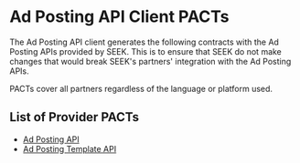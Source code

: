 # Ad Posting API Client PACTs

The Ad Posting API client generates the following contracts with the
Ad Posting APIs provided by SEEK. This is to ensure that SEEK do not make
changes that would break SEEK's partners' integration with the Ad Posting
APIs.

PACTs cover all partners regardless of the language or platform used.

## List of Provider PACTs

* [Ad Posting API](Ad%20Posting%20API%20Client%20-%20Ad%20Posting%20API.md)
* [Ad Posting Template API](Ad%20Posting%20API%20Client%20-%20Ad%20Posting%20Template%20API.md)